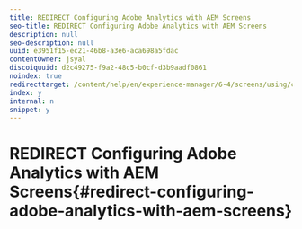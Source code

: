 ```yaml
---
title: REDIRECT Configuring Adobe Analytics with AEM Screens
seo-title: REDIRECT Configuring Adobe Analytics with AEM Screens
description: null
seo-description: null
uuid: e3951f15-ec21-46b8-a3e6-aca698a5fdac
contentOwner: jsyal
discoiquuid: d2c49275-f9a2-48c5-b0cf-d3b9aadf0861
noindex: true
redirecttarget: /content/help/en/experience-manager/6-4/screens/using/configuring-adobe-analytics-aem-screens
index: y
internal: n
snippet: y
---
```


# REDIRECT Configuring Adobe Analytics with AEM Screens{#redirect-configuring-adobe-analytics-with-aem-screens}

